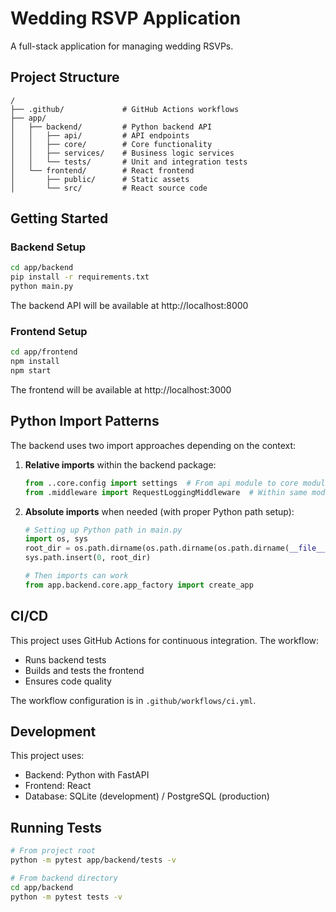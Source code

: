 # Wedding RSVP Application

A full-stack application for managing wedding RSVPs.

## Project Structure

```
/
├── .github/             # GitHub Actions workflows
├── app/
│   ├── backend/         # Python backend API
│   │   ├── api/         # API endpoints
│   │   ├── core/        # Core functionality
│   │   ├── services/    # Business logic services
│   │   └── tests/       # Unit and integration tests
│   └── frontend/        # React frontend
│       ├── public/      # Static assets
│       └── src/         # React source code
```

## Getting Started

### Backend Setup
```bash
cd app/backend
pip install -r requirements.txt
python main.py
```

The backend API will be available at http://localhost:8000

### Frontend Setup
```bash
cd app/frontend
npm install
npm start
```

The frontend will be available at http://localhost:3000

## Python Import Patterns

The backend uses two import approaches depending on the context:

1. **Relative imports** within the backend package:
   ```python
   from ..core.config import settings  # From api module to core module
   from .middleware import RequestLoggingMiddleware  # Within same module
   ```

2. **Absolute imports** when needed (with proper Python path setup):
   ```python
   # Setting up Python path in main.py
   import os, sys
   root_dir = os.path.dirname(os.path.dirname(os.path.dirname(__file__)))
   sys.path.insert(0, root_dir)
   
   # Then imports can work
   from app.backend.core.app_factory import create_app
   ```

## CI/CD

This project uses GitHub Actions for continuous integration. The workflow:
- Runs backend tests
- Builds and tests the frontend
- Ensures code quality

The workflow configuration is in `.github/workflows/ci.yml`.

## Development

This project uses:
- Backend: Python with FastAPI
- Frontend: React
- Database: SQLite (development) / PostgreSQL (production)

## Running Tests

```bash
# From project root
python -m pytest app/backend/tests -v

# From backend directory
cd app/backend
python -m pytest tests -v
```